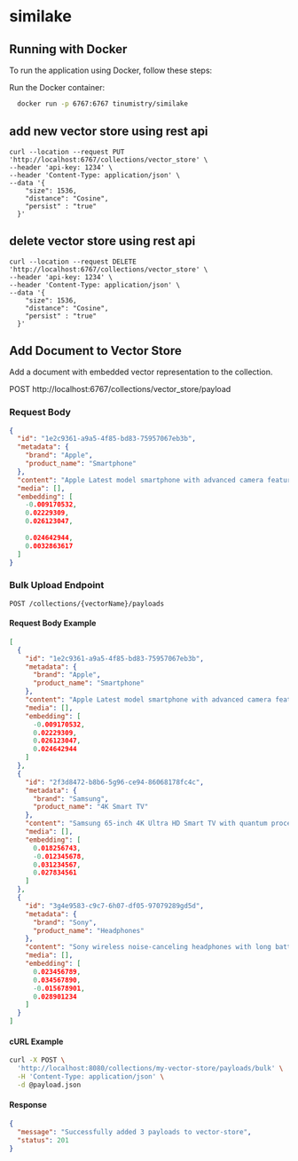 ﻿# similake

## Running with Docker
To run the application using Docker, follow these steps:


Run the Docker container:

```sh
  docker run -p 6767:6767 tinumistry/similake
```
   


## add new vector store using rest api

```
curl --location --request PUT 'http://localhost:6767/collections/vector_store' \
--header 'api-key: 1234' \
--header 'Content-Type: application/json' \
--data '{
    "size": 1536,
    "distance": "Cosine",
    "persist" : "true"
  }'
```

## delete vector store using rest api

```
curl --location --request DELETE 'http://localhost:6767/collections/vector_store' \
--header 'api-key: 1234' \
--header 'Content-Type: application/json' \
--data '{
    "size": 1536,
    "distance": "Cosine",
    "persist" : "true"
  }'
```
## Add Document to Vector Store
Add a document with embedded vector representation to the collection.

POST http://localhost:6767/collections/vector_store/payload
### Request Body
```json
{
  "id": "1e2c9361-a9a5-4f85-bd83-75957067eb3b",
  "metadata": {
    "brand": "Apple", 
    "product_name": "Smartphone"
  },
  "content": "Apple Latest model smartphone with advanced camera features and a powerful processor.",
  "media": [],
  "embedding": [
    -0.009170532,
    0.02229309,
    0.026123047,
 
    0.024642944,
    0.0032863617
  ]
}
```
### Bulk Upload Endpoint

```http
POST /collections/{vectorName}/payloads
```

#### Request Body Example

```json
[
  {
    "id": "1e2c9361-a9a5-4f85-bd83-75957067eb3b",
    "metadata": {
      "brand": "Apple",
      "product_name": "Smartphone"
    },
    "content": "Apple Latest model smartphone with advanced camera features and a powerful processor.",
    "media": [],
    "embedding": [
      -0.009170532,
      0.02229309,
      0.026123047,
      0.024642944
    ]
  },
  {
    "id": "2f3d8472-b8b6-5g96-ce94-86068178fc4c",
    "metadata": {
      "brand": "Samsung",
      "product_name": "4K Smart TV"
    },
    "content": "Samsung 65-inch 4K Ultra HD Smart TV with quantum processor.",
    "media": [],
    "embedding": [
      0.018256743,
      -0.012345678,
      0.031234567,
      0.027834561
    ]
  },
  {
    "id": "3g4e9583-c9c7-6h07-df05-97079289gd5d",
    "metadata": {
      "brand": "Sony",
      "product_name": "Headphones"
    },
    "content": "Sony wireless noise-canceling headphones with long battery life.",
    "media": [],
    "embedding": [
      0.023456789,
      0.034567890,
      -0.015678901,
      0.028901234
    ]
  }
]
```

#### cURL Example

```bash
curl -X POST \
  'http://localhost:8080/collections/my-vector-store/payloads/bulk' \
  -H 'Content-Type: application/json' \
  -d @payload.json
```

#### Response

```json
{
  "message": "Successfully added 3 payloads to vector-store",
  "status": 201
}
```